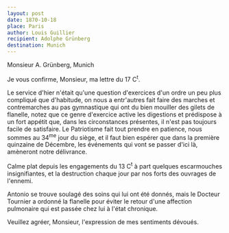 ```yaml
---
layout: post
date: 1870-10-18
place: Paris
author: Louis Guillier
recipient: Adolphe Grünberg
destination: Munich
---
```


Monsieur A. Grünberg, Munich


Je vous confirme, Monsieur, ma lettre du 17 C<sup>t</sup>.

Le service d'hier n'était qu'une question d'exercices d'un ordre un peu plus
compliqué que d'habitude, on nous a entr'autres fait faire des marches et
contremarches au pas gymnastique qui ont du bien mouiller des gilets de
flanelle, notez que ce genre d'exercice active les digestions et prédispose
à un fort appétit que, dans les circonstances présentes, il n'est pas toujours
facile de satisfaire. Le Patriotisme fait tout prendre en patience, nous sommes
au 34<sup>me</sup> jour du siège, et il faut bien espérer que dans la première quinzaine
de Décembre, les événements qui vont se passer d'ici là, amèneront notre
délivrance.

Calme plat depuis les engagements du 13 C<sup>t</sup> à part quelques escarmouches
insignifiantes, et la destruction chaque jour par nos forts des ouvrages de
l'ennemi.

Antonio se trouve soulagé des soins qui lui ont été donnés, mais le Docteur
Tournier a ordonné la flanelle pour éviter le retour d'une affection pulmonaire
qui est passée chez lui à l'état chronique.

Veuillez agréer, Monsieur, l'expression de mes sentiments dévoués.
